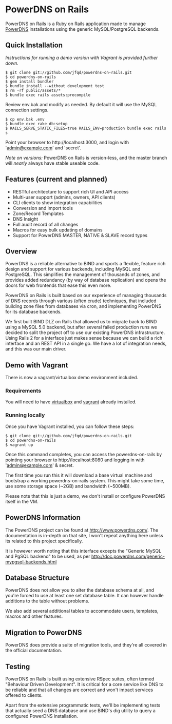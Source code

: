 # PowerDNS on Rails

PowerDNS on Rails is a Ruby on Rails application made to manage [PowerDNS](https://www.powerdns.com/) installations using the generic MySQL/PostgreSQL backends.

## Quick Installation

_Instructions for running a demo version with Vagrant is provided further down._

    $ git clone git://github.com/jfqd/powerdns-on-rails.git
    $ cd powerdns-on-rails
    $ gem install bundler
    $ bundle install --without development test
    $ rm -rf public/assets/*
    $ bundle exec rails assets:precompile

Review env.bak and modify as needed. By default it will use the MySQL connection settings.

    $ cp env.bak .env
    $ bundle exec rake db:setup
    $ RAILS_SERVE_STATIC_FILES=true RAILS_ENV=production bundle exec rails s

Point your browser to http://localhost:3000, and login with 'admin@example.com' and 'secret'.

_Note on versions:_ PowerDNS on Rails is version-less, and the master branch will _nearly_ always have stable useable code.

## Features (current and planned)

* RESTful architecture to support rich UI and API access
* Multi-user support (admins, owners, API clients)
* CLI clients to show integration capabilities
* Conversion and import tools
* Zone/Record Templates
* DNS Insight
* Full audit record of all changes
* Macros for easy bulk updating of domains
* Support for PowerDNS MASTER, NATIVE & SLAVE record types

## Overview

PowerDNS is a reliable alternative to BIND and sports a flexible, feature rich
design and support for various backends, including MySQL and PostgreSQL. This
simplifies the management of thousands of zones, and provides added redundancy
(by way of database replication) and opens the doors for web frontends that ease
this even more.

PowerDNS on Rails is built based on our experience of managing thousands of DNS
records through various (often crude) techniques, that included building zone
files from databases via cron, and implementing PowerDNS for its database backends.

We first built BIND DLZ on Rails that allowed us to migrate back to BIND using a
MySQL 5.0 backend, but after several failed production runs we decided to split
the project off to use our existing PowerDNS infrastructure.  Using Rails 2 for
a interface just makes sense because we can build a rich interface and an REST
API in a single go. We have a lot of integration needs, and this was our main
driver.

## Demo with Vagrant

There is now a vagrant/virtualbox demo environment included.

### Requirements

You will need to have [virtualbox](https://www.virtualbox.org/) and [vagrant](http://www.vagrantup.com) already installed.

### Running locally

Once you have Vagrant installed, you can follow these steps:

    $ git clone git://github.com/jfqd/powerdns-on-rails.git
    $ cd powerdns-on-rails
    $ vagrant up

Once this command completes, you can access the powerdns-on-rails by pointing your browser to http://localhost:8080 and logging in with 'admin@example.com' & secret.

The first time you run this it will download a base virtual machine and bootstrap a working powerdns-on-rails system. This might take some time, use some storage space (~2GB) and bandwidth (~500MB).

Please note that this is just a demo, we don't install or configure PowerDNS itself in the VM.

## PowerDNS Information

The PowerDNS project can be found at http://www.powerdns.com/. The documentation
is in-depth on that site, I won't repeat anything here unless its related to
this project specifically.

It is however worth noting that this interface excepts the "Generic MySQL and
PgSQL backend" to be used, as per http://doc.powerdns.com/generic-mypgsql-backends.html

## Database Structure

PowerDNS does not allow you to alter the database schema at all, and you're
forced to use at least one set database table. It can however handle additions
to the table without problems.

We also add several additional tables to accommodate users, templates, macros
and other features.

## Migration to PowerDNS

PowerDNS does provide a suite of migration tools, and they're all covered in
the official documentation.

## Testing

PowerDNS on Rails is built using extensive RSpec suites, often termed "Behaviour
Driven Development". It is critical for a core service like DNS to be reliable
and that all changes are correct and won't impact services offered to clients.

Apart from the extensive programmatic tests, we'll be implementing tests that
actually seed a DNS database and use BIND's dig utility to query a configured
PowerDNS installation.

